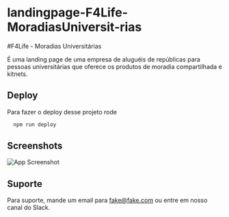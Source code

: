 ﻿# landingpage-F4Life-MoradiasUniversit-rias

#F4Life - Moradias Universitárias

É uma landing page de uma empresa de aluguéis de repúblicas para pessoas universitárias que oferece os produtos de moradia compartilhada e kitnets.
## Deploy

Para fazer o deploy desse projeto rode

```bash
  npm run deploy
```


## Screenshots

![App Screenshot](https://via.placeholder.com/468x300?text=App+Screenshot+Here)


## Suporte

Para suporte, mande um email para fake@fake.com ou entre em nosso canal do Slack.

